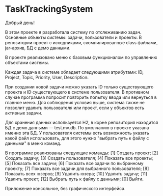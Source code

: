 # TaskTrackingSystem
Добрый день!

В этом проекте я разработала систему по отслеживанию задач.
Основные объекты системы: задачи, пользователи и проекты.
В репозитории проект с исходниками, скомпилированные class файлами, jar-архив, БД с демо данными.

В проекте реализовано меню с базовым функционалом по управлению объектами системы. 

Каждая задача в системе обладает следующими атрибутами: ID, Project, Topic, Priority, User, Description. 

При создании новой задачи можно указать ID только существующего проекта и ID существующего в системе пользователя.
В противном случае программа попросит повторить попытку ввода или вернуться в главное меню.
Для соблюдения условия выше, система также не позволит удалить пользователя или проект, если у объектов есть активные задачи. 

Для хранения данных используется H2, в корне репозитория находится БД с демо данными — test.mv.db. По умолчанию в проекте указана именно эта БД. 
У пользователя системы есть возможность указать какой файл использовать, для этого нужно "выбрать путь к файлу с данными" в меню команд.

В программе реализованы следующие команды:
[1] Создать проект;
[2] Создать задачу;
[3] Создать пользователя;
[4] Показать все проекты;
[5] Показать все задачи;
[6] Показать все задачи по выбранному проекту;
[7] Показать все задачи для выбранного пользователя;
[8] Показать всех юзеров;
[9] Удалить юзера;
[10] Удалить задачу;
[11] Удалить проект;
[12] Выбрать путь к файлу с данными;
[0] Выйти.

Приложение консольное, без графического интерфейса.
